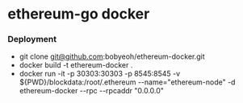 # ethereum-go docker
### Deployment ###
* git clone git@github.com:bobyeoh/ethereum-docker.git
* docker build -t ethereum-docker .
* docker run -it -p 30303:30303 -p 8545:8545 -v ${PWD}/blockdata:/root/.ethereum --name="ethereum-node" -d ethereum-docker --rpc --rpcaddr "0.0.0.0"